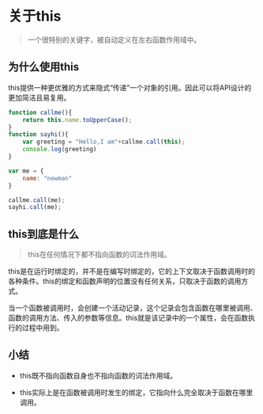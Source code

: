 # 关于this

> 一个很特别的关键字，被自动定义在左右函数作用域中。

## 为什么使用this

this提供一种更优雅的方式来隐式“传递”一个对象的引用。因此可以将API设计的更加简洁且易复用。

```javascript
function callme(){
    return this.name.toUpperCase();
}
function sayhi(){
    var greeting = "Hello,I am"+callme.call(this);
    console.log(greeting)
}

var me = {
    name: "newman"
}

callme.call(me);
sayhi.call(me);
```

## this到底是什么

> this在任何情况下都不指向函数的词法作用域。

this是在运行时绑定的，并不是在编写时绑定的，它的上下文取决于函数调用时的各种条件。this的绑定和函数声明的位置没有任何关系，只取决于函数的调用方式。

当一个函数被调用时，会创建一个活动记录，这个记录会包含函数在哪里被调用、函数的调用方法、传入的参数等信息。this就是该记录中的一个属性，会在函数执行的过程中用到。

## 小结

+ this既不指向函数自身也不指向函数的词法作用域。

+ this实际上是在函数被调用时发生的绑定，它指向什么完全取决于函数在哪里调用。